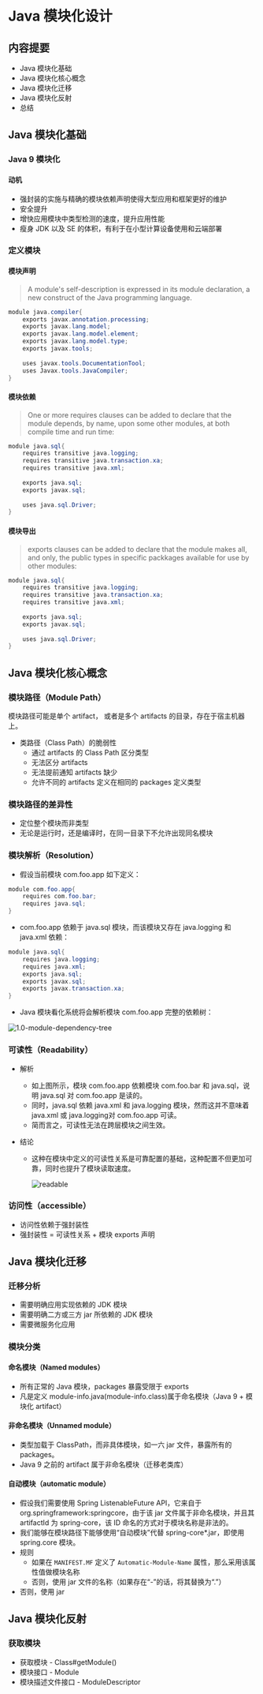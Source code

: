# Java 模块化设计

## 内容提要

* Java 模块化基础
* Java 模块化核心概念
* Java 模块化迁移
* Java 模块化反射
* 总结



## Java 模块化基础

### Java 9 模块化

#### 动机

* 强封装的实施与精确的模块依赖声明使得大型应用和框架更好的维护
* 安全提升
* 增快应用模块中类型检测的速度，提升应用性能
* 瘦身 JDK 以及 SE 的体积，有利于在小型计算设备使用和云端部署

### 定义模块

#### 模块声明

> A module's self-description is expressed in its module declaration, a new construct of the Java programming language.

```java
module java.compiler{
    exports javax.annotation.processing;
    exports javax.lang.model;
    exports javax.lang.model.element;
    exports javax.lang.model.type;
    exports javax.tools;
    
    uses javax.tools.DocumentationTool;
    uses Javax.tools.JavaCompiler;
}
```

#### 模块依赖

> One or more requires clauses can be added to declare that the module depends, by name, upon some other modules, at both compile time and run time:

```java
module java.sql{
    requires transitive java.logging;
    requires transitive java.transaction.xa;
    requires transitive java.xml;
    
    exports java.sql;
    exports javax.sql;
    
    uses java.sql.Driver;
}
```

#### 模块导出

> exports clauses can be added to declare that the module makes all, and only, the public types in specific packkages available for use by other modules:

```java
module java.sql{
    requires transitive java.logging;
    requires transitive java.transaction.xa;
    requires transitive java.xml;
    
    exports java.sql;
    exports javax.sql;
    
    uses java.sql.Driver;
}
```

## Java 模块化核心概念

### 模块路径（Module Path）

模块路径可能是单个 artifact， 或者是多个 artifacts 的目录，存在于宿主机器上。

* 类路径（Class Path）的脆弱性
  * 通过 artifacts 的 Class Path 区分类型
  * 无法区分 artifacts
  * 无法提前通知 artifacts 缺少
  * 允许不同的 artifacts 定义在相同的 packages 定义类型

### 模块路径的差异性

* 定位整个模块而非类型
* 无论是运行时，还是编译时，在同一目录下不允许出现同名模块

### 模块解析（Resolution）

* 假设当前模块 com.foo.app 如下定义：

```java
module com.foo.app{
    requires com.foo.bar;
    requires java.sql;
}
```

* com.foo.app 依赖于 java.sql 模块，而该模块又存在 java.logging 和 java.xml 依赖：

```java
module java.sql{
    requires java.logging;
    requires java.xml;
    exports java.sql;
    exports javax.sql;
    exports javax.transaction.xa;
}
```

* Java 模块看化系统将会解析模块 com.foo.app 完整的依赖树：

![1.0-module-dependency-tree](https://raw.githubusercontent.com/jinminer/docs/master/java-base/deep-in-java/stage-2-java-collections-framework/part-1-java-modularization-design/1.0-module-dependency-tree.png)



### 可读性（Readability）

* 解析

  * 如上图所示，模块 com.foo.app 依赖模块 com.foo.bar 和 java.sql，说明 java.sql 对 com.foo.app 是读的。
  * 同时，java.sql 依赖 java.xml 和 java.logging 模块，然而这并不意味着 java.xml 或 java.logging对 com.foo.app 可读。
  * 简而言之，可读性无法在跨层模块之间生效。

* 结论

  * 这种在模块中定义的可读性关系是可靠配置的基础，这种配置不但更加可靠，同时也提升了模块读取速度。

    ![readable](https://raw.githubusercontent.com/jinminer/docs/master/java-base/deep-in-java/stage-2-java-collections-framework/part-1-java-modularization-design/1.1-readable.png)



### 访问性（accessible）

* 访问性依赖于强封装性
* 强封装性 = 可读性关系 + 模块 exports 声明



## Java 模块化迁移

### 迁移分析

* 需要明确应用实现依赖的 JDK 模块
* 需要明确二方或三方 jar 所依赖的 JDK 模块
* 需要微服务化应用

### 模块分类

#### 命名模块（Named modules）

* 所有正常的 Java 模块，packages 暴露受限于 exports
* 凡是定义 module-info.java(module-info.class)属于命名模块（Java 9 + 模块化 artifact）

#### 非命名模块（Unnamed module）

* 类型加载于 ClassPath，而非具体模块，如一六 jar 文件，暴露所有的 packages。
* Java 9 之前的 artifact 属于非命名模块（迁移老类库）

#### 自动模块（automatic module）

* 假设我们需要使用 Spring ListenableFuture API，它来自于 org.springframework:springcore，由于该 jar 文件属于非命名模块，并且其 artifactId 为 spring-core，该 ID 命名的方式对于模块名称是非法的。
* 我们能够在模块路径下能够使用“自动模块”代替 spring-core*.jar，即使用 spring.core 模块。
* 规则
  * 如果在 `MANIFEST.MF` 定义了 `Automatic-Module-Name` 属性，那么采用该属性值做模块名称
  * 否则，使用 jar 文件的名称（如果存在“-”的话，将其替换为“.”）
* 否则，使用 jar 



## Java 模块化反射

### 获取模块

* 获取模块 - Class#getModule()
* 模块接口 - Module
* 模块描述文件接口 - ModuleDescriptor



































